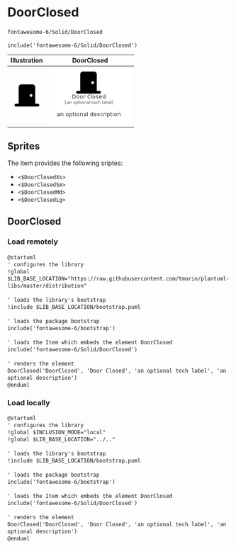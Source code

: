 # DoorClosed


```text
fontawesome-6/Solid/DoorClosed
```

```text
include('fontawesome-6/Solid/DoorClosed')
```



| Illustration | DoorClosed |
| :---: | :---: |
| ![illustration for Illustration](../../fontawesome-6/Solid/DoorClosed.png) | ![illustration for DoorClosed](../../fontawesome-6/Solid/DoorClosed.Local.png) |



## Sprites
The item provides the following sriptes:

- `<$DoorClosedXs>`
- `<$DoorClosedSm>`
- `<$DoorClosedMd>`
- `<$DoorClosedLg>`





## DoorClosed

### Load remotely
```plantuml
@startuml
' configures the library
!global $LIB_BASE_LOCATION="https://raw.githubusercontent.com/tmorin/plantuml-libs/master/distribution"

' loads the library's bootstrap
!include $LIB_BASE_LOCATION/bootstrap.puml

' loads the package bootstrap
include('fontawesome-6/bootstrap')

' loads the Item which embeds the element DoorClosed
include('fontawesome-6/Solid/DoorClosed')

' renders the element
DoorClosed('DoorClosed', 'Door Closed', 'an optional tech label', 'an optional description')
@enduml
```

### Load locally
```plantuml
@startuml
' configures the library
!global $INCLUSION_MODE="local"
!global $LIB_BASE_LOCATION="../.."

' loads the library's bootstrap
!include $LIB_BASE_LOCATION/bootstrap.puml

' loads the package bootstrap
include('fontawesome-6/bootstrap')

' loads the Item which embeds the element DoorClosed
include('fontawesome-6/Solid/DoorClosed')

' renders the element
DoorClosed('DoorClosed', 'Door Closed', 'an optional tech label', 'an optional description')
@enduml
```

